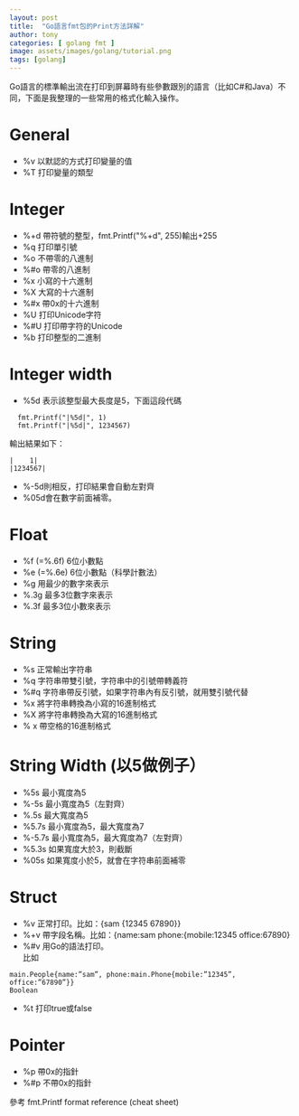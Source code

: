 ```yaml
---
layout: post
title:  "Go語言fmt包的Print方法詳解"
author: tony
categories: [ golang fmt ]
image: assets/images/golang/tutorial.png
tags: [golang]
---
```


Go語言的標準輸出流在打印到屏幕時有些參數跟別的語言（比如C#和Java）不同，下面是我整理的一些常用的格式化輸入操作。

# General
- %v 以默認的方式打印變量的值
- %T 打印變量的類型

# Integer
- %+d 帶符號的整型，fmt.Printf("%+d", 255)輸出+255
- %q 打印單引號
- %o 不帶零的八進制
- %#o 帶零的八進制
- %x 小寫的十六進制
- %X 大寫的十六進制
- %#x 帶0x的十六進制
- %U 打印Unicode字符
- %#U 打印帶字符的Unicode
- %b 打印整型的二進制
# Integer width
- %5d 表示該整型最大長度是5，下面這段代碼
```
  fmt.Printf("|%5d|", 1)
  fmt.Printf("|%5d|", 1234567)
```
輸出結果如下：
```
|    1|
|1234567|  
```
- %-5d則相反，打印結果會自動左對齊
- %05d會在數字前面補零。

# Float
- %f (=%.6f) 6位小數點
- %e (=%.6e) 6位小數點（科學計數法）
- %g 用最少的數字來表示
- %.3g 最多3位數字來表示
- %.3f 最多3位小數來表示
# String
- %s 正常輸出字符串
- %q 字符串帶雙引號，字符串中的引號帶轉義符
- %#q 字符串帶反引號，如果字符串內有反引號，就用雙引號代替
- %x 將字符串轉換為小寫的16進制格式
- %X 將字符串轉換為大寫的16進制格式
- % x 帶空格的16進制格式
# String Width (以5做例子）
- %5s 最小寬度為5
- %-5s 最小寬度為5（左對齊）
- %.5s 最大寬度為5
- %5.7s 最小寬度為5，最大寬度為7
- %-5.7s 最小寬度為5，最大寬度為7（左對齊）
- %5.3s 如果寬度大於3，則截斷
- %05s 如果寬度小於5，就會在字符串前面補零
# Struct
- %v 正常打印。比如：{sam {12345 67890}}
- %+v 帶字段名稱。比如：{name:sam phone:{mobile:12345 office:67890}
- %#v 用Go的語法打印。  
比如
```
main.People{name:”sam”, phone:main.Phone{mobile:”12345”, office:”67890”}}
Boolean
```
- %t 打印true或false

# Pointer
- %p 帶0x的指針
- %#p 不帶0x的指針

參考
fmt.Printf format reference (cheat sheet)